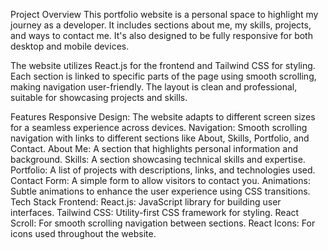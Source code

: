 Project Overview
This portfolio website is a personal space to highlight my journey as a developer. It includes sections about me, my skills, projects, and ways to contact me. It's also designed to be fully responsive for both desktop and mobile devices.

The website utilizes React.js for the frontend and Tailwind CSS for styling. Each section is linked to specific parts of the page using smooth scrolling, making navigation user-friendly. The layout is clean and professional, suitable for showcasing projects and skills.

Features
Responsive Design: The website adapts to different screen sizes for a seamless experience across devices.
Navigation: Smooth scrolling navigation with links to different sections like About, Skills, Portfolio, and Contact.
About Me: A section that highlights personal information and background.
Skills: A section showcasing technical skills and expertise.
Portfolio: A list of projects with descriptions, links, and technologies used.
Contact Form: A simple form to allow visitors to contact you.
Animations: Subtle animations to enhance the user experience using CSS transitions.
Tech Stack
Frontend:
React.js: JavaScript library for building user interfaces.
Tailwind CSS: Utility-first CSS framework for styling.
React Scroll: For smooth scrolling navigation between sections.
React Icons: For icons used throughout the website.
